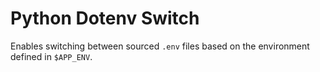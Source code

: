 # Python Dotenv Switch
Enables switching between sourced `.env` files based on the environment defined 
in `$APP_ENV`.

